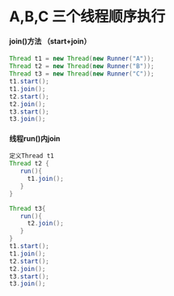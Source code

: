 # A,B,C 三个线程顺序执行

#### join()方法 （start+join）
```java
Thread t1 = new Thread(new Runner("A"));  
Thread t2 = new Thread(new Runner("B"));  
Thread t3 = new Thread(new Runner("C"));  
t1.start();  
t1.join();  
t2.start();  
t2.join();  
t3.start();  
t3.join();  
```

#### 线程run()内join
```java
定义Thread t1   
Thread t2 {
   run(){
     t1.join();
   }
} 

Thread t3{
   run(){
     t2.join();
   }
}
t1.start();  
t1.join();  
t2.start();  
t2.join();  
t3.start();  
t3.join();  
```


